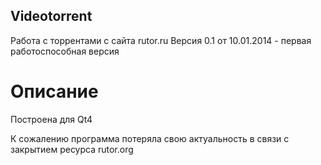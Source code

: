 Videotorrent
------------


Работа с торрентами с сайта rutor.ru
Версия 0.1 от 10.01.2014 - первая работоспособная версия

# Описание

Построена для Qt4

К сожалению программа потеряла свою актуальность
в связи с закрытием ресурса rutor.org

